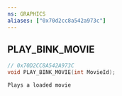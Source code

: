 ```yaml
---
ns: GRAPHICS
aliases: ["0x70d2cc8a542a973c"]
---
```

## PLAY_BINK_MOVIE

```c
// 0x70D2CC8A542A973C
void PLAY_BINK_MOVIE(int MovieId);
```

```
Plays a loaded movie
```
